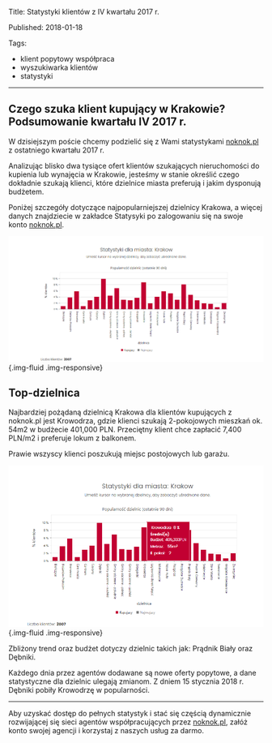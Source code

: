 ﻿Title: Statystyki klientów z IV kwartału 2017 r.

Published: 2018-01-18

Tags:
- klient popytowy współpraca
- wyszukiwarka klientów
- statystyki
---

Czego szuka klient kupujący w Krakowie? Podsumowanie kwartału IV 2017 r.
-------------------------------------------------------------
W dzisiejszym poście chcemy podzielić się z Wami statystykami [noknok.pl](http://noknok.pl/) z ostatniego kwartału 2017 r.

Analizując blisko dwa tysiące ofert klientów szukających nieruchomości do kupienia lub wynajęcia w Krakowie, jesteśmy w stanie określić czego dokładnie szukają klienci, które dzielnice miasta preferują i jakim dysponują budżetem.


Poniżej szczegóły dotyczące najpopularniejszej dzielnicy Krakowa, a więcej danych znajdziecie w zakładce Statysyki po zalogowaniu się na swoje konto [noknok.pl](http://noknok.pl/).

![stats_q4](../assets/images/Stats_q4.png){.img-fluid .img-responsive}



## Top-dzielnica

Najbardziej pożądaną dzielnicą Krakowa dla klientów kupujących z noknok.pl jest Krowodrza, gdzie klienci szukają 2-pokojowych mieszkań ok. 54m2 w budżecie 401,000 PLN. Przeciętny klient chce zapłacić 7,400 PLN/m2 i preferuje lokum z balkonem. 

Prawie wszyscy klienci poszukują miejsc postojowych lub garażu.

![Krowodrza](../assets/images/Krowodrza.png){.img-fluid .img-responsive}

Zbliżony trend oraz budżet dotyczy dzielnic takich jak: Prądnik Biały oraz Dębniki. 

Każdego dnia przez agentów dodawane są nowe oferty popytowe, a dane statystyczne dla dzielnic ulegają zmianom. Z dniem 15 stycznia 2018 r. Dębniki pobiły Krowodrzę w popularności. 


----------


Aby uzyskać dostęp do pełnych statystyk i stać się częścią dynamicznie rozwijającej się sieci agentów współpracujących przez [noknok.pl](http://noknok.pl/), załóż konto swojej agencji i korzystaj z naszych usług za darmo. 
